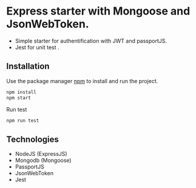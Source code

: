 # Express starter with Mongoose and JsonWebToken.

- Simple starter for authentification with JWT and passportJS.  
- Jest for unit test .

## Installation

 Use the package manager [npm](https://nodejs.org/en/) to install and run the project.

```bash
npm install
npm start
```
Run test

```bash
npm run test
```
## Technologies
-  NodeJS (ExpressJS)
- Mongodb (Mongoose)
- PassportJS
- JsonWebToken
- Jest 
